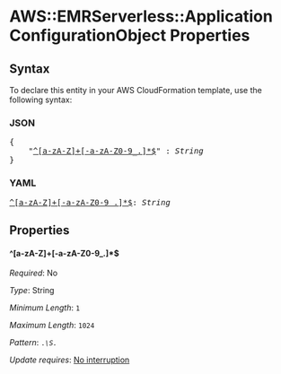 # AWS::EMRServerless::Application ConfigurationObject Properties

## Syntax

To declare this entity in your AWS CloudFormation template, use the following syntax:

### JSON

<pre>
{
    "<a href="#^[a-za-z]+[-a-za-z0-9_.]*$" title="^[a-zA-Z]+[-a-zA-Z0-9_.]*$">^[a-zA-Z]+[-a-zA-Z0-9_.]*$</a>" : <i>String</i>
}
</pre>

### YAML

<pre>
<a href="#^[a-za-z]+[-a-za-z0-9_.]*$" title="^[a-zA-Z]+[-a-zA-Z0-9_.]*$">^[a-zA-Z]+[-a-zA-Z0-9_.]*$</a>: <i>String</i>
</pre>

## Properties

#### \^[a-zA-Z]+[-a-zA-Z0-9_.]*$

_Required_: No

_Type_: String

_Minimum Length_: <code>1</code>

_Maximum Length_: <code>1024</code>

_Pattern_: <code>.*\S.*</code>

_Update requires_: [No interruption](https://docs.aws.amazon.com/AWSCloudFormation/latest/UserGuide/using-cfn-updating-stacks-update-behaviors.html#update-no-interrupt)

